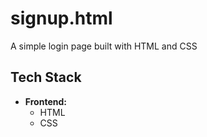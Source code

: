 # signup.html
A simple login page built with HTML and CSS
## Tech Stack

- **Frontend:**
  - HTML  
  - CSS  

